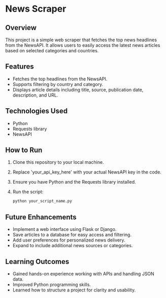 # News Scraper

## Overview
This project is a simple web scraper that fetches the top news headlines from the NewsAPI. It allows users to easily access the latest news articles based on selected categories and countries.

## Features
- Fetches the top headlines from the NewsAPI.
- Supports filtering by country and category.
- Displays article details including title, source, publication date, description, and URL.

## Technologies Used
- Python
- Requests library
- NewsAPI

## How to Run
1. Clone this repository to your local machine.
2. Replace 'your_api_key_here' with your actual NewsAPI key in the code.
3. Ensure you have Python and the Requests library installed.
4. Run the script:

   ```bash
   python your_script_name.py
   ```

## Future Enhancements
- Implement a web interface using Flask or Django.
- Save articles to a database for easy access and filtering.
- Add user preferences for personalized news delivery.
- Expand to include additional news sources or categories.

## Learning Outcomes
- Gained hands-on experience working with APIs and handling JSON data.
- Improved Python programming skills.
- Learned how to structure a project for clarity and usability.
